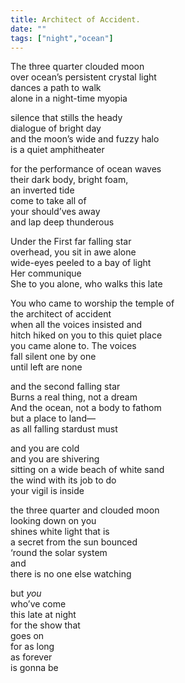 ```yaml
---
title: Architect of Accident. 
date: ""
tags: ["night","ocean"]
---
```


The three quarter clouded moon  
over ocean’s persistent crystal light  
dances a path to walk  
alone in a night-time myopia  

silence that stills the heady  
dialogue of bright day  
and the moon’s wide and fuzzy halo  
is a quiet amphitheater  

for the performance of ocean waves  
their dark body, bright foam,  
an inverted tide  
come to take all of  
your should’ves away  
and lap deep thunderous

Under the First far falling star  
overhead, you sit in awe alone  
wide-eyes peeled to a bay of light  
Her communique  
She to you alone, who walks this late  

You who came to worship the temple of  
the architect of accident  
when all the voices insisted and  
hitch hiked on you to this quiet place  
you came alone to. The voices  
fall silent one by one  
until left are none  

and the second falling star  
Burns a real thing, not a dream  
And the ocean, not a body to fathom  
but a place to land—  
as all falling stardust must  

and you are cold  
and you are shivering  
sitting on a wide beach of white sand  
the wind with its job to do  
your vigil is inside  

the three quarter and clouded moon  
looking down on you  
shines white light that is  
a secret from the sun bounced  
‘round the solar system  
and  
there is no one else watching

but *you*  
who’ve come  
this late at night  
for the show that  
goes on  
for as long  
as forever  
is gonna be

